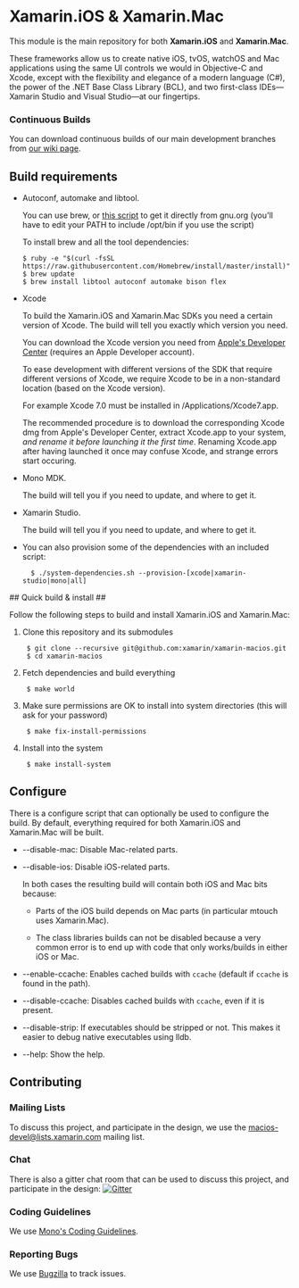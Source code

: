 # Xamarin.iOS & Xamarin.Mac #

This module is the main repository for both **Xamarin.iOS** and **Xamarin.Mac**.

These frameworks allow us to create native iOS, tvOS, watchOS and Mac applications using the same UI controls we would in Objective-C and Xcode, except with the flexibility and elegance of a modern language (C#), the power of the .NET Base Class Library (BCL), and two first-class IDEs&mdash;Xamarin Studio and Visual Studio&mdash;at our fingertips.

### Continuous Builds ###

You can download continuous builds of our main development branches from [our wiki page](https://github.com/xamarin/xamarin-macios/wiki#continuous-builds).

## Build requirements ##

* Autoconf, automake and libtool.

  You can use brew, or [this script](https://gist.github.com/rolfbjarne/3a979187ddd0855da073) to get
  it directly from gnu.org (you'll have to edit your PATH to include /opt/bin if you use the script)
	
  To install brew and all the tool dependencies:

      $ ruby -e "$(curl -fsSL https://raw.githubusercontent.com/Homebrew/install/master/install)"
      $ brew update
      $ brew install libtool autoconf automake bison flex

* Xcode

  To build the Xamarin.iOS and Xamarin.Mac SDKs you need a certain version of Xcode.
  The build will tell you exactly which version you need.

  You can download the Xcode version you need from [Apple's Developer Center](https://developer.apple.com/downloads/index.action?name=Xcode)
  (requires an Apple Developer account).

  To ease development with different versions of the SDK that require different versions
  of Xcode, we require Xcode to be in a non-standard location (based on the Xcode version).

  For example Xcode 7.0 must be installed in /Applications/Xcode7.app.

  The recommended procedure is to download the corresponding Xcode dmg from Apple's
  Developer Center, extract Xcode.app to your system, _and rename it before
  launching it the first time_. Renaming Xcode.app after having launched it
  once may confuse Xcode, and strange errors start occuring.

* Mono MDK.

  The build will tell you if you need to update, and where to get it.

* Xamarin Studio.

  The build will tell you if you need to update, and where to get it.

* You can also provision some of the dependencies with an included script:

        $ ./system-dependencies.sh --provision-[xcode|xamarin-studio|mono|all]

## Quick build & install ##

Follow the following steps to build and install Xamarin.iOS and Xamarin.Mac:

1. Clone this repository and its submodules

        $ git clone --recursive git@github.com:xamarin/xamarin-macios.git
        $ cd xamarin-macios

2. Fetch dependencies and build everything

        $ make world

3. Make sure permissions are OK to install into system directories (this will ask for your password)

        $ make fix-install-permissions

4. Install into the system

        $ make install-system

## Configure ##

There is a configure script that can optionally be used to configure the build.
By default, everything required for both Xamarin.iOS and Xamarin.Mac will be built.

* --disable-mac: Disable Mac-related parts.
* --disable-ios: Disable iOS-related parts.

    In both cases the resulting build will contain both iOS and Mac bits because:

    * Parts of the iOS build depends on Mac parts (in particular mtouch uses
      Xamarin.Mac).

    * The class libraries builds can not be disabled because a very common error
      is to end up with code that only works/builds in either iOS or Mac.

* --enable-ccache: Enables cached builds with `ccache` (default if `ccache` is found in the path).
* --disable-ccache: Disables cached builds with `ccache`, even if it is present.
* --disable-strip: If executables should be stripped or not. This makes it easier
  to debug native executables using lldb.
* --help: Show the help.

## Contributing ##

### Mailing Lists

To discuss this project, and participate in the design, we use the [macios-devel@lists.xamarin.com](http://lists.xamarin.com/mailman/listinfo/macios-devel) mailing list.   

### Chat

There is also a gitter chat room that can be used to discuss this project, and participate in the design: 
[![Gitter](https://badges.gitter.im/Join%20Chat.svg)](https://gitter.im/xamarin/xamarin-macios?utm_source=badge&utm_medium=badge&utm_campaign=pr-badge&utm_content=badge)

### Coding Guidelines

We use [Mono's Coding Guidelines](http://www.mono-project.com/community/contributing/coding-guidelines/).

### Reporting Bugs

We use [Bugzilla](https://bugzilla.xamarin.com/newbug) to track issues.

